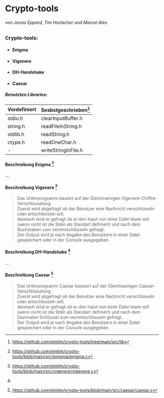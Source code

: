# **Crypto-tools**
###### *von Jonas Eppard, Tim Horlacher und Marcel Alex.*

### Crypto-tools:
* #### Enigma 
* #### Vigenere
* #### DH-Handshake
* #### Caesar



##### Benutzten Libraries: 
Vordefiniert | Sesbstgeschrieben[^1]
------------ | -----------------
stdio.h      | clearInputBuffer.h
string.h     | readFileInString.h
stdlib.h     | readString.h
ctype.h      | readOneChar.h
 -           | writeStringInFile.h

#### Beschreibung Enigma [^2]
...
#### Beschreibung Vigenere [^3]
>Das Unterprogramm basiert auf der Gleichnamigen  Vigenere-Chiffre-Verschlüsselung.\
>Zuerst wird abgefragt ob der Benutzer eine Nachricht verschlüsseln oder entschlüsseln will,  \
dannach wird er gefragt ob er den Input von einer Datei lesen will (wenn nicht ist die Stdin als Standart
definiert) und nach dem Buchstaben zum ver/entschlüsseln gefragt.\
Der Output wird je nach Angabe des Benutzers in einer Datei gespeichert oder in der Console ausgegeben.

#### Beschreibung DH-Handshake [^4]
...
#### Beschreibung Caesar [^5]
>Das Unterprogramm Caesar bassiert auf der Gleichnamigen Caesar-Verschlüsselung.\
Zuerst wird abgefragt ob der Benutzer eine Nachricht verschlüsseln oder entschlüsseln will,  \
dannach wird er gefragt ob er den Input von einer Datei lesen will (wenn nicht ist die Stdin als Standart
definiert) und nach dem Dezimalen Schlüssel zum ver/entschlüsseln gefragt.\
Der Output wird je nach Angabe des Benutzers in einer Datei gespeichert oder in der Console ausgegeben.
> 
>[^1]:https://github.com/eintim/crypto-tools/tree/main/src/lib
>[^2]:https://github.com/eintim/crypto-tools/blob/main/src/enigma/enigma.c
>[^3]:https://github.com/eintim/crypto-tools/blob/main/src/vigenere/vigenere.c
>[^4]: 
>[^5]:https://github.com/eintim/crypto-tools/blob/main/src/caesar/caesar.c
